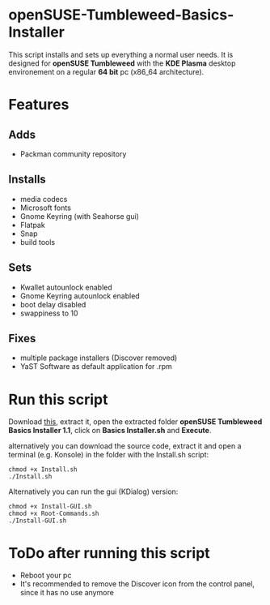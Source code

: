 # openSUSE-Tumbleweed-Basics-Installer

This script installs and sets up everything a normal user needs. It is designed for **openSUSE Tumbleweed** with the **KDE Plasma** desktop environement on a regular **64 bit** pc (x86_64 architecture).

# Features

## Adds

- Packman community repository

## Installs

- media codecs
- Microsoft fonts
- Gnome Keyring (with Seahorse gui)
- Flatpak
- Snap
- build tools

## Sets

- Kwallet autounlock enabled
- Gnome Keyring autounlock enabled
- boot delay disabled
- swappiness to 10

## Fixes

- multiple package installers (Discover removed)
- YaST Software as default application for .rpm

# Run this script

Download [this](https://github.com/Liemaeu/openSUSE-Tumbleweed-Basics-Installer/releases/download/1.1/openSUSE.Tumbleweed.Basics.Installer.1.1.tar.gz), extract it, open the extracted folder **openSUSE Tumbleweed Basics Installer 1.1**, click on **Basics Installer.sh** and **Execute**.

alternatively you can download the source code, extract it and open a terminal (e.g. Konsole) in the folder with the Install.sh script:

```
chmod +x Install.sh
./Install.sh
```

Alternatively you can run the gui (KDialog) version:

```
chmod +x Install-GUI.sh
chmod +x Root-Commands.sh
./Install-GUI.sh
```

# ToDo after running this script

- Reboot your pc
- It's recommended to remove the Discover icon from the control panel, since it has no use anymore
